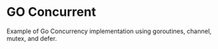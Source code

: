 # GO Concurrent

Example of Go Concurrency implementation using goroutines, channel, mutex, and defer.
